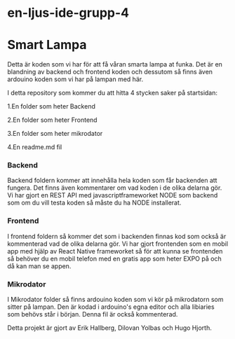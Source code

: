 # en-ljus-ide-grupp-4

# Smart Lampa

Detta är koden som vi har för att få våran smarta lampa at funka.
Det är en blandning av backend och frontend koden och dessutom så finns även ardouino koden som vi har på lampan med här.

I detta repository som kommer du att hitta 4 stycken saker på startsidan:

1.En folder som heter Backend

2.En folder som heter Frontend

3.En folder som heter mikrodator

4.En readme.md fil

### Backend

Backend foldern kommer att innehålla hela koden som får backenden att fungera. Det finns även kommentarer om vad koden i de olika delarna gör.
Vi har gjort en REST API med javascriptframeworket NODE som backend som om du vill testa koden så måste du ha NODE installerat.

### Frontend

I frontend foldern så kommer det som i backenden finnas kod som också är kommenterad vad de olika delarna gör.
Vi har gjort frontenden som en mobil app med hjälp av React Native frameworket så för att kunna se frontenden så behöver du en mobil telefon med en gratis app som heter EXPO på och då kan man se appen.

### Mikrodator

I Mikrodator folder så finns ardouino koden som vi kör på mikrodatorn som sitter på lampan. Den är kodad i ardouino's egna editor och alla libiaries som behövs står i början. Denna fil är också kommenterad.


Detta projekt är gjort av Erik Hallberg, Dilovan Yolbas och Hugo Hjorth.
